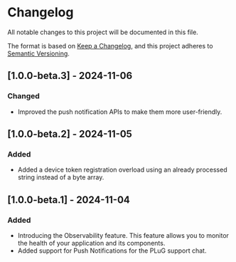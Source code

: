 # Changelog

All notable changes to this project will be documented in this file.

The format is based on [Keep a Changelog](https://keepachangelog.com/en/1.0.0/),
and this project adheres to [Semantic Versioning](https://semver.org/spec/v2.0.0.html).

## [1.0.0-beta.3] - 2024-11-06

### Changed
- Improved the push notification APIs to make them more user-friendly.

## [1.0.0-beta.2] - 2024-11-05

### Added
- Added a device token registration overload using an already processed string instead of a byte array.

## [1.0.0-beta.1] - 2024-11-04

### Added
- Introducing the Observability feature. This feature allows you to monitor the health of your application and its components.
- Added support for Push Notifications for the PLuG support chat.
